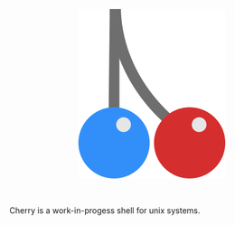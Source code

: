 <p align="center">
  <img src="fluff/cherry.png" alt="Cherry logo">
</p>

<div>&nbsp;</div>

Cherry is a work-in-progess shell for unix systems.
